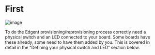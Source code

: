 # First
![image](https://user-images.githubusercontent.com/24506752/158238234-d263166b-5431-4c3f-b72b-3526a32dba30.png)


To do the Edgent provisioning/reprovisioning process correctly need a physical switch and an LED connected to your board. Some boards have these already, some need to have them added by you. This is covered in detail in the “Defining your physical switch and LED” section below.


